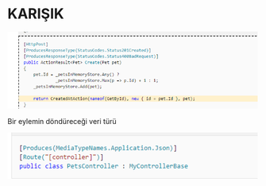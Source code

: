 # KARIŞIK

![\[ProducesResponseType(StatusCode.Status201Created)\]](<../../../../.gitbook/assets/image (5).png>)

Bir eylemin döndüreceği veri türü

![\[Produces(MediaTypeNames.Application.Json)\]](<../../../../.gitbook/assets/image (3).png>)

